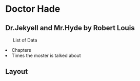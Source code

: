 <h1>Doctor Hade</h1>
<h2>Dr.Jekyell and Mr.Hyde by Robert Louis</h2>
<ul>List of Data</ul>
<li>Chapters</li>
<li>Times the moster is talked about</li>
<h2>Layout</h2>
